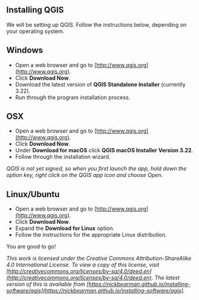## Installing QGIS

We will be setting up QGIS. Follow the instructions below, depending on your operating system.

## Windows 

- Open a web browser and go to [http://www.qgis.org](http://www.qgis.org).  
- Click **Download Now**.  
- Download the latest version of **QGIS Standalone Installer** (currently 3.22).  
- Run through the program installation process.  

## OSX

- Open a web browser and go to [http://www.qgis.org](http://www.qgis.org).  
- Click **Download Now**.  
- Under **Download for macOS** click **QGIS macOS Installer Version 3.22**.  
- Follow through the installation wizard.  

*QGIS is not yet signed, so when you first launch the app, hold down the option key, right click on the QGIS app icon and choose Open.*

## Linux/Ubuntu

- Open a web browser and go to [http://www.qgis.org](http://www.qgis.org).  
- Click **Download Now**.  
- Expand the **Download for Linux** option.  
- Follow the instructions for the appropriate Linux distribution.  
<!-- add more to this section -->

You are good to go!

*This work is licensed under the Creative Commons Attribution-ShareAlike 4.0 International License. To view a copy of this license, visit [http://creativecommons.org/licenses/by-sa/4.0/deed.en](http://creativecommons.org/licenses/by-sa/4.0/deed.en). The latest version of this is available from [https://nickbearman.github.io/installing-software/qgis](https://nickbearman.github.io/installing-software/qgis).*
